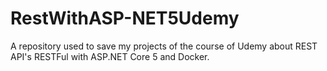 # RestWithASP-NET5Udemy
A repository used to save my projects of the course of Udemy about REST API's RESTFul with ASP.NET Core 5 and Docker.
